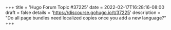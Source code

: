 +++
title = 'Hugo Forum Topic #37225'
date = 2022-02-17T16:28:16-08:00
draft = false
details = 'https://discourse.gohugo.io/t/37225'
description = "Do all page bundles need localized copies once you add a new language?"
+++
